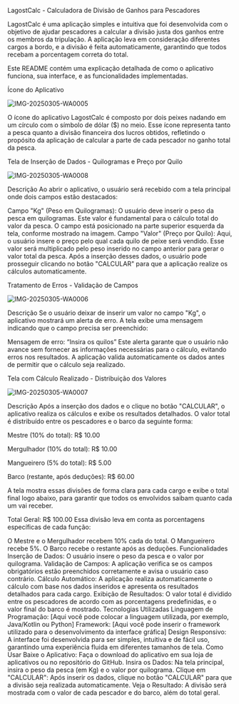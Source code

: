 LagostCalc - Calculadora de Divisão de Ganhos para Pescadores

LagostCalc é uma aplicação simples e intuitiva que foi desenvolvida com o objetivo de ajudar pescadores a calcular a divisão justa dos ganhos entre os membros da tripulação. A aplicação leva em consideração diferentes cargos a bordo, e a divisão é feita automaticamente, garantindo que todos recebam a porcentagem correta do total.

Este README contém uma explicação detalhada de como o aplicativo funciona, sua interface, e as funcionalidades implementadas.

Ícone do Aplicativo

![IMG-20250305-WA0005](https://github.com/user-attachments/assets/feb38a29-2e55-4b7a-9bdc-da91a1e33da6)

O ícone do aplicativo LagostCalc é composto por dois peixes nadando em um círculo com o símbolo de dólar ($) no meio. Esse ícone representa tanto a pesca quanto a divisão financeira dos lucros obtidos, refletindo o propósito da aplicação de calcular a parte de cada pescador no ganho total da pesca.

Tela de Inserção de Dados - Quilogramas e Preço por Quilo

![IMG-20250305-WA0008](https://github.com/user-attachments/assets/a0b31e44-4f74-4965-bef5-229f58242940)

Descrição
Ao abrir o aplicativo, o usuário será recebido com a tela principal onde dois campos estão destacados:

Campo "Kg" (Peso em Quilogramas):
O usuário deve inserir o peso da pesca em quilogramas. Este valor é fundamental para o cálculo total do valor da pesca.
O campo está posicionado na parte superior esquerda da tela, conforme mostrado na imagem.
Campo "Valor" (Preço por Quilo):
Aqui, o usuário insere o preço pelo qual cada quilo de peixe será vendido. Esse valor será multiplicado pelo peso inserido no campo anterior para gerar o valor total da pesca.
Após a inserção desses dados, o usuário pode prosseguir clicando no botão "CALCULAR" para que a aplicação realize os cálculos automaticamente.

Tratamento de Erros - Validação de Campos

![IMG-20250305-WA0006](https://github.com/user-attachments/assets/e1e77a48-df11-4470-9c02-196fc2efb15e)

Descrição
Se o usuário deixar de inserir um valor no campo "Kg", o aplicativo mostrará um alerta de erro. A tela exibe uma mensagem indicando que o campo precisa ser preenchido:

Mensagem de erro: “Insira os quilos”
Este alerta garante que o usuário não avance sem fornecer as informações necessárias para o cálculo, evitando erros nos resultados. A aplicação valida automaticamente os dados antes de permitir que o cálculo seja realizado.

Tela com Cálculo Realizado - Distribuição dos Valores

![IMG-20250305-WA0007](https://github.com/user-attachments/assets/4bc8c06b-5241-4196-8aac-22024ec5b657)


Descrição
Após a inserção dos dados e o clique no botão "CALCULAR", o aplicativo realiza os cálculos e exibe os resultados detalhados. O valor total é distribuído entre os pescadores e o barco da seguinte forma:

Mestre (10% do total): R$ 10.00

Mergulhador (10% do total): R$ 10.00

Mangueirero (5% do total): R$ 5.00

Barco (restante, após deduções): R$ 60.00

A tela mostra essas divisões de forma clara para cada cargo e exibe o total final logo abaixo, para garantir que todos os envolvidos saibam quanto cada um vai receber.

Total Geral: R$ 100.00
Essa divisão leva em conta as porcentagens específicas de cada função:

O Mestre e o Mergulhador recebem 10% cada do total.
O Mangueirero recebe 5%.
O Barco recebe o restante após as deduções.
Funcionalidades
Inserção de Dados: O usuário insere o peso da pesca e o valor por quilograma.
Validação de Campos: A aplicação verifica se os campos obrigatórios estão preenchidos corretamente e avisa o usuário caso contrário.
Cálculo Automático: A aplicação realiza automaticamente o cálculo com base nos dados inseridos e apresenta os resultados detalhados para cada cargo.
Exibição de Resultados: O valor total é dividido entre os pescadores de acordo com as porcentagens predefinidas, e o valor final do barco é mostrado.
Tecnologias Utilizadas
Linguagem de Programação: [Aqui você pode colocar a linguagem utilizada, por exemplo, Java/Kotlin ou Python]
Framework: [Aqui você pode inserir o framework utilizado para o desenvolvimento da interface gráfica]
Design Responsivo: A interface foi desenvolvida para ser simples, intuitiva e de fácil uso, garantindo uma experiência fluida em diferentes tamanhos de tela.
Como Usar
Baixe o Aplicativo: Faça o download do aplicativo em sua loja de aplicativos ou no repositório do GitHub.
Insira os Dados: Na tela principal, insira o peso da pesca (em Kg) e o valor por quilograma.
Clique em "CALCULAR": Após inserir os dados, clique no botão "CALCULAR" para que a divisão seja realizada automaticamente.
Veja o Resultado: A divisão será mostrada com o valor de cada pescador e do barco, além do total geral.
